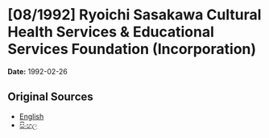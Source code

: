 # [08/1992] Ryoichi Sasakawa Cultural Health Services & Educational Services Foundation (Incorporation)

**Date:** 1992-02-26

## Original Sources

- [English](https://documents.gov.lk/view/acts/1992/2/08-1992_E.pdf)
- [සිංහල](https://documents.gov.lk/view/acts/1992/2/08-1992_S.pdf)
